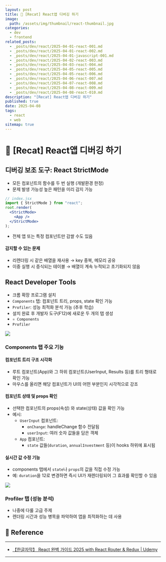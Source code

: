 ```yaml
---
layout: post
title: 📘 [Recat] React앱 디버깅 하기
image:
  path: /assets/img/thumbnail/react-thumbnail.jpg
categories:
  - dev
  - frontend
related_posts:
  - _posts/dev/react/2025-04-01-react-001.md
  - _posts/dev/react/2025-04-01-react-002.md
  - _posts/dev/react/2025-04-01-javascript-001.md
  - _posts/dev/react/2025-04-02-react-003.md
  - _posts/dev/react/2025-04-03-react-004.md
  - _posts/dev/react/2025-04-05-react-005.md
  - _posts/dev/react/2025-04-05-react-006.md
  - _posts/dev/react/2025-04-06-react-007.md
  - _posts/dev/react/2025-04-07-react-008.md
  - _posts/dev/react/2025-04-08-react-009.md
  - _posts/dev/react/2025-04-08-react-010.md
description: "[Recat] React앱 디버깅 하기"
published: true
date: 2025-04-08
tags:
  - react
  - web
sitemap: true
---
```


# 📘 [Recat] React앱 디버깅 하기

## 디버깅 보조 도구: React StrictMode

- 모든 컴포넌트의 함수를 두 번 실행 (개발환경 한정)
- 문제 발생 가능성 높은 패턴을 미리 감지 가능

```jsx
// index.jsx
import { StrictMode } from "react";
root.render(
  <StrictMode>
    <App />
  </StrictMode>
);
```
- 전체 앱 또는 특정 컴포넌트만 감쌀 수도 있음

#### 감지할 수 있는 문제
- 리렌더링 시 같은 배열을 재사용 → key 중복, 메모리 공유
- 이중 실행 시 증식되는 테이블 → 배열이 계속 누적되고 초기화되지 않음

## React Developer Tools
- 크롬 확장 프로그램 설치
- `Components` 탭: 컴포넌트 트리, props, state 확인 가능
- `Profiler`: 성능 최적화 분석 가능 (추후 학습)
- 설치 완료 후 개발자 도구(F12)에 새로운 두 개의 탭 생성
- `⚛️ Components`
- `Profiler`


![](https://i.imgur.com/O7xLfCZ.png)


### Components 탭 주요 기능
#### 컴포넌트 트리 구조 시각화
- 루트 컴포넌트(App)와 그 하위 컴포넌트(UserInput, Results 등)를 트리 형태로 확인 가능
- 마우스를 올리면 해당 컴포넌트가 UI의 어떤 부분인지 시각적으로 강조

#### 컴포넌트 상태 및 props 확인
- 선택한 컴포넌트의 props(속성) 와 state(상태) 값을 확인 가능
- 예시:
    - `UserInput` 컴포넌트:
        - `onChange`: handleChange 함수 전달됨
        - `userInput`: 여러 숫자 값들을 담은 객체
    - `App` 컴포넌트:
        - `state` 값들(`duration`, `annualInvestment` 등)이 hooks 하위에 표시됨

#### 실시간 값 수정 기능
- components 탭에서 `state`나 `props`의 값을 직접 수정 가능
- 예: `duration`을 12로 변경하면 즉시 UI가 재렌더링되어 그 효과를 확인할 수 있음


![](https://i.imgur.com/TDUTpnB.png)



### Profiler 탭 (성능 분석)
- 나중에 다룰 고급 주제
- 렌더링 시간과 성능 병목을 파악하여 앱을 최적화하는 데 사용


## 📑 Reference

---

- [【한글자막】 React 완벽 가이드 2025 with React Router & Redux \| Udemy](https://www.udemy.com/course/best-react/)

---

